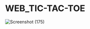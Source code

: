 # WEB_TIC-TAC-TOE

![Screenshot (175)](https://github.com/user-attachments/assets/dcaf7952-88bc-4c33-b9d4-9bc34697401a)

